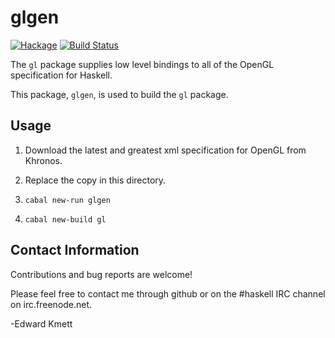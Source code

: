 glgen
=====

[![Hackage](https://img.shields.io/hackage/v/gl.svg)](https://hackage.haskell.org/package/gl) [![Build Status](https://secure.travis-ci.org/ekmett/gl.png?branch=master)](http://travis-ci.org/ekmett/gl)

The `gl` package supplies low level bindings to all of the OpenGL specification for Haskell.

This package, `glgen`, is used to build the `gl` package.

Usage
-----

1. Download the latest and greatest xml specification for OpenGL from Khronos.

2. Replace the copy in this directory.

3. `cabal new-run glgen`

4. `cabal new-build gl`



Contact Information
-------------------

Contributions and bug reports are welcome!

Please feel free to contact me through github or on the #haskell IRC channel on irc.freenode.net.

-Edward Kmett
